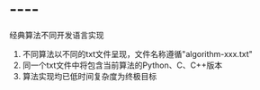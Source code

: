 # ----
经典算法不同开发语言实现
1. 不同算法以不同的txt文件呈现，文件名称遵循"algorithm-xxx.txt"
2. 同一个txt文件中将包含当前算法的Python、C、C++版本
3. 算法实现均已低时间复杂度为终极目标

